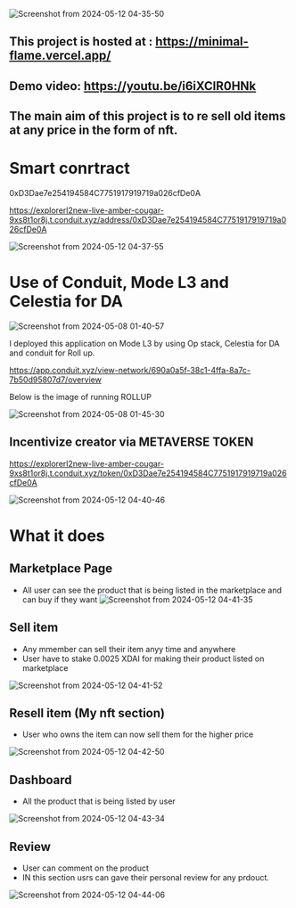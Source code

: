 ![Screenshot from 2024-05-12 04-35-50](https://github.com/Vikash-8090-Yadav/minimal/assets/85225156/9db102c5-766f-40c7-8c3e-9785e03d718b)


## This project is hosted at :  https://minimal-flame.vercel.app/

## Demo video:  https://youtu.be/i6iXClR0HNk


## The main aim of this project  is to re sell old items  at any price in the form of nft. 


# Smart conrtract

0xD3Dae7e254194584C7751917919719a026cfDe0A

https://explorerl2new-live-amber-cougar-9xs8t1or8j.t.conduit.xyz/address/0xD3Dae7e254194584C7751917919719a026cfDe0A

![Screenshot from 2024-05-12 04-37-55](https://github.com/Vikash-8090-Yadav/minimal/assets/85225156/769eb30d-6d0a-4af8-b5e6-c1ac51a1cef2)



# Use of Conduit, Mode L3  and Celestia for DA

![Screenshot from 2024-05-08 01-40-57](https://github.com/Vikash-8090-Yadav/Celestia-Club/assets/85225156/f081cac7-bfec-4b1a-9a7d-f2c71e8d961f)


I deployed this application on Mode L3   by using Op stack, Celestia for DA and conduit for Roll up. 

https://app.conduit.xyz/view-network/690a0a5f-38c1-4ffa-8a7c-7b50d95807d7/overview

Below  is the image of running ROLLUP

![Screenshot from 2024-05-08 01-45-30](https://github.com/Vikash-8090-Yadav/Celestia-Club/assets/85225156/655c5e71-5708-4d91-aace-6222fc00f2e1)




## Incentivize creator via METAVERSE TOKEN 

https://explorerl2new-live-amber-cougar-9xs8t1or8j.t.conduit.xyz/token/0xD3Dae7e254194584C7751917919719a026cfDe0A


![Screenshot from 2024-05-12 04-40-46](https://github.com/Vikash-8090-Yadav/minimal/assets/85225156/598e7331-170b-4837-9aee-01e02e857ed9)



# What it does

## Marketplace Page

- All user can see the product that is  being listed in the  marketplace and can buy if they want
![Screenshot from 2024-05-12 04-41-35](https://github.com/Vikash-8090-Yadav/minimal/assets/85225156/1e6dbd6c-1f51-4d83-9964-922e56d7cd8e)



## Sell item 
- Any mmember can sell their item anyy time and anywhere
- User have to stake 0.0025 XDAI for making their product listed on marketplace

![Screenshot from 2024-05-12 04-41-52](https://github.com/Vikash-8090-Yadav/minimal/assets/85225156/127f9cd9-e6a7-45f5-8d68-0fd063f07b34)



## Resell item (My nft section)

- User who owns the item  can now sell  them for the higher price 

![Screenshot from 2024-05-12 04-42-50](https://github.com/Vikash-8090-Yadav/minimal/assets/85225156/085e2b34-ca05-4e73-9fd2-53c3861bd7d5)


## Dashboard 

- All the product that is being listed by user

![Screenshot from 2024-05-12 04-43-34](https://github.com/Vikash-8090-Yadav/minimal/assets/85225156/bc9ab1d1-2add-42ea-b8f8-de2d00d514ff)


## Review 

- User can comment on the product
- IN this section usrs can gave their personal review for any prdouct.

![Screenshot from 2024-05-12 04-44-06](https://github.com/Vikash-8090-Yadav/minimal/assets/85225156/fb1d48c1-da37-4d2c-9ceb-b48a98685924)



